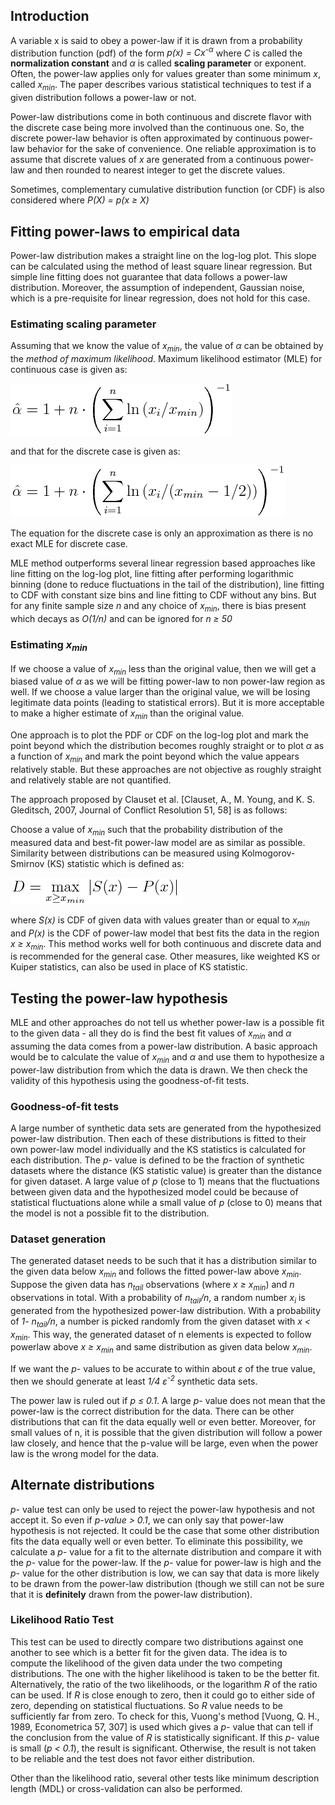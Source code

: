 ## Introduction

A variable x is said to obey a power-law if it is drawn from a probability distribution function (pdf) of the form *p(x) = Cx<sup>-&alpha;</sup>* where *C* is called the **normalization constant** and *&alpha;* is called **scaling parameter** or exponent. Often, the power-law applies only for values greater than some minimum *x*, called *x<sub>min</sub>*. The paper describes various statistical techniques to test if a given distribution follows a power-law or not.

Power-law distributions come in both continuous and discrete flavor with the discrete case being more involved than the continuous one. So, the discrete power-law behavior is often approximated by continuous power-law behavior for the sake of convenience. One reliable approximation is to assume that discrete values of *x* are generated from a continuous power-law and then rounded to nearest integer to get the discrete values.

Sometimes, complementary cumulative distribution function (or CDF) is also considered where *P(X) = p(x ≥ X)* 

## Fitting power-laws to empirical data

Power-law distribution makes a straight line on  the log-log plot. This slope can be calculated using the method of least square linear regression. But simple line fitting does not guarantee that data follows a power-law distribution. Moreover, the assumption of independent, Gaussian noise, which is a pre-requisite for linear regression, does not hold for this case.

### Estimating scaling parameter

Assuming that we know the value of *x<sub>min</sub>*, the value of *&alpha;* can be obtained by the *method of maximum likelihood*. Maximum likelihood estimator (MLE) for continuous case is given as:

![equation](assets/MLEContinous.png)

and that for the discrete case is given as:

![equation](assets/MLEDiscrete.png)

The equation for the discrete case is only an approximation as there is no exact MLE for discrete case.

MLE method outperforms several linear regression based approaches like line fitting on the log-log plot, line fitting after performing logarithmic binning (done to reduce fluctuations in the tail of the distribution), line fitting to CDF with constant size bins and line fitting to CDF without any bins. But for any finite sample size *n* and any choice of *x<sub>min</sub>*, there is bias present which decays as *O(1/n)* and can be ignored for *n ≥ 50*


### Estimating *x<sub>min</sub>*

If we choose a value of *x<sub>min</sub>* less than the original value, then we will get a biased value of *&alpha;* as we will be fitting power-law to non power-law region as well. If we choose a value larger than the original value, we will be losing legitimate data points (leading to statistical errors). But it is more acceptable to make a higher estimate of *x<sub>min</sub>* than the original value.

One approach is to plot the PDF or CDF on the log-log plot and mark the point beyond which the distribution becomes roughly straight or to plot *&alpha;* as a function of *x<sub>min</sub>* and mark the point beyond which the value appears relatively stable. But these approaches are not objective as roughly straight and relatively stable are not quantified.

The approach proposed by Clauset et al. [Clauset, A., M. Young, and K. S. Gleditsch, 2007, Journal of Conflict Resolution 51, 58] is as follows:

Choose a value of *x<sub>min</sub>* such that the probability distribution of the measured data and best-fit power-law model are as similar as possible. Similarity between distributions can be measured using Kolmogorov-Smirnov (KS) statistic which is defined as:

![Equation](assets/KSStatistics.png)

where *S(x)* is CDF of given data with values greater than or equal to *x<sub>min</sub>* and *P(x)* is the CDF of power-law model that best fits the data in the region *x ≥ x<sub>min</sub>*. This method works well for both continuous and discrete data and is recommended for the general case. Other measures, like weighted KS or Kuiper statistics, can also be used in place of KS statistic.

## Testing the power-law hypothesis

MLE and other approaches do not tell us whether power-law is a possible fit to the given data - all they do is find the best fit values of *x<sub>min</sub>* and *&alpha;* assuming the data comes from a power-law distribution. A basic approach would be to calculate the value of *x<sub>min</sub>* and *&alpha;* and use them to hypothesize a power-law distribution from which the data is drawn. We then check the validity of this hypothesis using the goodness-of-fit tests.

### Goodness-of-fit tests

A large number of synthetic data sets are generated from the hypothesized power-law distribution. Then each of these distributions is fitted to their own power-law model individually and the KS statistics is calculated for each distribution. The *p-* value is defined to be the fraction of synthetic datasets where the distance (KS statistic value) is greater than the distance for given dataset. A large value of *p* (close to 1) means that the fluctuations between given data and the hypothesized model could be because of statistical fluctuations alone while a small value of *p* (close to 0) means that the model is not a possible fit to the distribution.

### Dataset generation

The generated dataset needs to be such that it has a distribution similar to the given data below *x<sub>min</sub>* and follows the fitted power-law above *x<sub>min</sub>*. Suppose the given data has *n<sub>tail</sub>* observations (where *x ≥ x<sub>min</sub>*) and *n* observations in total. With a probability of *n<sub>tail</sub>/n*, a random number *x<sub>i</sub>* is generated from the hypothesized power-law distribution. With a probability of *1- n<sub>tail</sub>/n*, a number is picked randomly from the given dataset with *x < x<sub>min</sub>*. This way, the generated dataset of n elements is expected to follow powerlaw above *x ≥ x<sub>min</sub>* and same distribution as given data below *x<sub>min</sub>*.

If we want the *p-* values to be accurate to within about *&epsilon;* of the true value, then we should generate at least *1/4 &epsilon;<sup>-2</sup>* synthetic data sets. 

The power law is ruled out if *p ≤ 0.1*. A large *p-* value does not mean that the power-law is the correct distribution for the data. There can be other distributions that can fit the data equally well or even better. Moreover, for small values of n, it is possible that the given distribution will follow a power law closely, and hence that the p-value will be large, even when the power law is the wrong model for the data.


## Alternate distributions

*p-* value test can only be used to reject the power-law hypothesis and not accept it. So even if *p-value > 0.1*, we can only say that power-law hypothesis is not rejected. It could be the case that some other distribution fits the data equally well or even better. To eliminate this possibility, we calculate a *p-* value for a fit to the alternate distribution and compare it with the *p-* value for the power-law. If the *p-* value for power-law is high and the *p-* value for the other distribution is low, we can say that data is more likely to be drawn from the power-law distribution (though we still can not be sure that it is **definitely** drawn from the power-law distribution).

### Likelihood Ratio Test

This test can be used to directly compare two distributions against one another to see which is a better fit for the given data. The idea is to compute the likelihood of the given data under the two competing distributions. The one with the higher likelihood is taken to be the better fit. Alternatively, the ratio of the two likelihoods, or the logarithm *R* of the ratio can be used. If *R* is close enough to zero, then it could go to either side of zero, depending on statistical fluctuations. So *R* value needs to be sufficiently far from zero. To check for this, Vuong's method [Vuong, Q. H., 1989, Econometrica 57, 307] is used which gives a *p-* value that can tell if the conclusion from the value of *R* is statistically significant. If this *p-* value is small (*p < 0.1*), the result is significant. Otherwise, the result is not taken to be reliable and the test does not favor either distribution. 

Other than the likelihood ratio, several other tests like minimum description length (MDL) or cross-validation can also be performed.